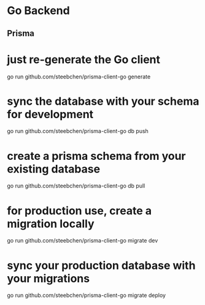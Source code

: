 # Go Backend

## Prisma

# just re-generate the Go client

go run github.com/steebchen/prisma-client-go generate

# sync the database with your schema for development

go run github.com/steebchen/prisma-client-go db push

# create a prisma schema from your existing database

go run github.com/steebchen/prisma-client-go db pull

# for production use, create a migration locally

go run github.com/steebchen/prisma-client-go migrate dev

# sync your production database with your migrations

go run github.com/steebchen/prisma-client-go migrate deploy
